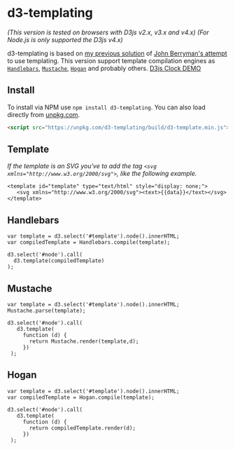 d3-templating
==========
*(This version is tested on browsers with D3js v2.x, v3.x and v4.x)*
*(For Node.js is only supported the D3js v4.x)*

d3-templating is based on [my previous solution](http://bl.ocks.org/jkutianski/7556191) of [John Berryman's attempt](http://bl.ocks.org/JnBrymn/2295155) to use templating.
This version support template compilation engines as [`Handlebars`](http://handlebarsjs.com/), [`Mustache`](https://mustache.github.io/), [`Hogan`](http://twitter.github.io/hogan.js/) and probably others.
[D3js Clock DEMO](http://bl.ocks.org/jkutianski/0601ad01f560d49a5967)

Install
--------------
To install via NPM use `npm install d3-templating`. You can also load directly from [unpkg.com](https://unpkg.com/d3-templating/).

```html
<script src="https://unpkg.com/d3-templating/build/d3-template.min.js"></script>
```

Template
--------------
*If the template is an SVG you've to add the tag `<svg xmlns="http://www.w3.org/2000/svg">`, like the following example.*
```
<template id="template" type="text/html" style="display: none;">
   <svg xmlns="http://www.w3.org/2000/svg"><text>{{data}}</text></svg>
</template>
```
Handlebars
--------------
```
var template = d3.select('#template').node().innerHTML;
var compiledTemplate = Handlebars.compile(template);

d3.select('#node').call(
  d3.template(compiledTemplate)
);
```
Mustache
--------------
```
var template = d3.select('#template').node().innerHTML;
Mustache.parse(template);

d3.select('#node').call(
   d3.template(
     function (d) {
       return Mustache.render(template,d);
     })
 );
```
Hogan
---------
```
var template = d3.select('#template').node().innerHTML;
var compiledTemplate = Hogan.compile(template);

d3.select('#node').call(
   d3.template(
     function (d) {
       return compiledTemplate.render(d);
     })
 );
```
